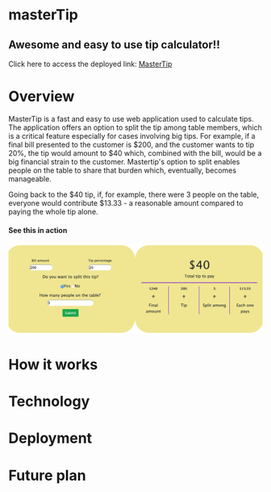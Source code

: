 # masterTip

## Awesome and easy to use tip calculator!!

Click here to access the deployed link: [MasterTip](https://mastertip.herokuapp.com/) 

# Overview 

MasterTip is a fast and easy to use web application used to calculate tips. 
The application offers an option to split the tip among table members, which is a critical feature especially for cases involving big tips. 
For example, if a final bill presented to the customer is $200, and the customer wants to tip 20%, the tip would amount to $40 which, combined with the bill, would be a big financial strain to the customer. Mastertip's option to split enables people on the table to share that burden which, eventually, becomes manageable. 

Going back to the $40 tip, if, for example, there were 3 people on the table, everyone would contribute $13.33 - a reasonable amount compared to paying the whole tip alone.

#### See this in action

![tip](/asset/images/app-screenshot.png)

# How it works 

# Technology 

# Deployment 

# Future plan